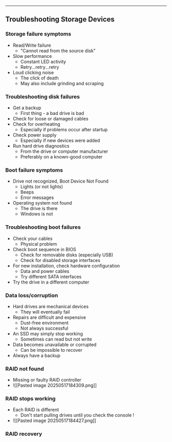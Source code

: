 
---

## Troubleshooting Storage Devices

### Storage failure symptoms

- Read/Write failure
	- "Cannot read from the source disk"
- Slow performance
	- Constant LED activity
	- Retry...retry...retry
- Loud clicking noise
	- The click of death
	- May also include grinding and scraping

### Troubleshooting disk failures
- Get a backup
	- First thing - a bad drive is bad
- Check for loose or damaged cables
- Check for overheating
	- Especially if problems occur after startup
- Check power supply
	- Especially if new devices were added
- Run hard drive diagnostics
	- From the drive or computer manufacturer
	- Preferably on a known-good computer

### Boot failure symptoms
- Drive not recognized, Boot Device Not Found
	- Lights (or not lights)
	- Beeps
	- Error messages
- Operating system not found
	- The drive is there
	- Windows is not

### Troubleshooting boot failures
- Check your cables
	- Physical problem
- Check boot sequence in BIOS
	- Check for removable disks (especially USB)
	- Check for disabled storage interfaces
- For new installation, check hardware configuration
	- Data and power cables
	- Try different SATA interfaces
- Try the drive in a different computer

### Data loss/corruption
- Hard drives are mechanical devices
	- They will eventually fail
- Repairs are difficult and expensive
	- Dust-free environment
	- Not always successful
- An SSD may simply stop working
	- Sometimes can read but not write
- Data becomes unavailable or corrupted
	- Can be impossible to recover
- Always have a backup

### RAID not found
- Missing or faulty RAID controller
- ![[Pasted image 20250517184309.png]]

### RAID stops working
- Each RAID is different
	- Don't start pulling drives until you check the console !
- ![[Pasted image 20250517184427.png]]

### RAID recovery